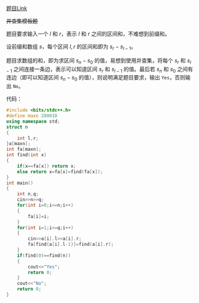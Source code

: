 [题目Link](https://www.luogu.com.cn/problem/AT_abc238_e)

~~并查集模板题~~

题目要求输入一个 $l$ 和 $r$，表示 $l$ 和 $r$ 之间的区间和，不难想到前缀和。

设前缀和数组 $s$，每个区间 $l,r$ 的区间和即为 $s_{r}-s_{l-1}$。

题目求数组的和，即为求区间 $s_{n}-s_{0}$ 的值，易想到使用并查集，将每个 $s_{r}$ 和 $s_{l-1}$ 之间连接一条边，表示可以知道区间 $s_{r}$ 和 $s_{l-1}$ 的值。最后若 $s_{n}$ 和 $s_{0}$ 之间有连边（即可以知道区间 $s_{n}-s_{0}$ 的值），则说明满足题目要求，输出 `Yes`，否则输出 `No`。

代码：
```cpp
#include <bits/stdc++.h>
#define maxn 200010
using namespace std;
struct n
{
	int l,r;
}a[maxn];
int fa[maxn];
int find(int x)
{
	if(x==fa[x]) return x;
	else return x=fa[x]=find(fa[x]);
}
int main()
{
	int n,q;
	cin>>n>>q;
	for(int i=0;i<=n;i++)
	{
		fa[i]=i;
	}
	for(int i=1;i<=q;i++)
	{
		cin>>a[i].l>>a[i].r;
		fa[find(a[i].l-1)]=find(a[i].r);
	}
	if(find(0)==find(n))
	{
		cout<<"Yes";
		return 0;
	}
	cout<<"No";
	return 0;
}
```